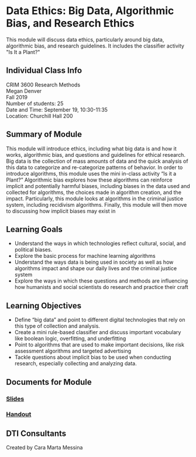 # Data Ethics: Big Data, Algorithmic Bias, and Research Ethics 
This module will discuss data ethics, particularly around big data, algorithmic bias, and research guidelines. It includes the classifier activity "Is It a Plant?"

## Individual Class Info
CRIM 3600 Research Methods
<br>
Megan Denver
<br>
Fall 2019
<br>
Number of students: 25
<br>
Date and Time: September 19, 10:30-11:35
<br>
Location: Churchill Hall 200
 <br>

## Summary of Module
This module will introduce ethics, including what big data is and how it works, algorithmic bias, and questions and guidelines for ethical research. Big data is the collection of mass amounts of data and the quick analysis of this data to categorize and re-categorize patterns of behavior. In order to introduce algorithms, this module uses the mini in-class activity “Is it a Plant?” Algorithmic bias explores how these algorithms can reinforce implicit and potentially harmful biases, including biases in the data used and collected for algorithms, the choices made in algorithm creation, and the impact. Particularly, this module looks at algorithms in the criminal justice system, including recidivism algorithms. Finally, this module will then move to discussing how implicit biases may exist in 

## Learning Goals
- Understand the ways in which technologies reflect cultural, social, and political biases. 
- Explore the basic process for machine learning algorithms 
- Understand the ways data is being used in society as well as how algorithms impact and shape our daily lives and the criminal justice system
- Explore the ways in which these questions and methods are influencing how humanists and social scientists do research and practice their craft

## Learning Objectives
- Define “big data” and point to different digital technologies that rely on this type of collection and analysis.
- Create a mini rule-based classifier and discuss important vocabulary like boolean logic, overfitting, and underfitting 
- Point to algorithms that are used to make important decisions, like risk assessment algorithms and targeted advertising
- Tackle questions about implicit bias to be used when conducting research, especially collecting and analyzing data. 

## Documents for Module

### [Slides](https://github.com/NULabNortheastern/digitalassignmentshowcase/blob/master/data_ethics/research_methods-fall2019-denver/slides.pdf)

### [Handout](https://github.com/NULabNortheastern/digitalassignmentshowcase/blob/master/data_ethics/research_methods-fall2019-denver/handout.pdf)

## DTI Consultants
Created by Cara Marta Messina
